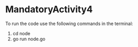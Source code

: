 # MandatoryActivity4

To run the code use the following commands in the terminal:
1. cd node
2. go run node.go
